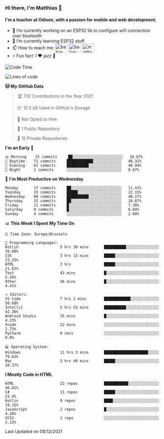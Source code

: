### Hi there, I'm Matthias 👋

#### I'm a teacher at Odisee, with a passion for mobile and web development.

- 🔭 I’m currently working on an ESP32 lib to configure wifi connection over bluetooth
- 🌱 I’m currently learning ESP32 stuff
- 📫 How to reach me: <a href="https://dev.to/batjas" target="_blank"><img align="center" src="https://raw.githubusercontent.com/rahuldkjain/github-profile-readme-generator/master/src/images/icons/Social/devto.svg" alt="batjas" height="30" width="40" /></a>
<a href="https://twitter.com/batjas" target="_blank"><img align="center" src="https://raw.githubusercontent.com/rahuldkjain/github-profile-readme-generator/master/src/images/icons/Social/twitter.svg" alt="batjas" height="30" width="40" /></a>
<a href="https://linkedin.com/in/matthiasdruwé" target="_blank"><img align="center" src="https://raw.githubusercontent.com/rahuldkjain/github-profile-readme-generator/master/src/images/icons/Social/linked-in-alt.svg" alt="matthiasdruwé" height="30" width="40" /></a>
- ⚡ Fun fact: I ❤ jazz 🎷


<!--START_SECTION:waka-->
![Code Time](http://img.shields.io/badge/Code%20Time-20%20hrs%2021%20mins-blue)

![Lines of code](https://img.shields.io/badge/From%20Hello%20World%20I%27ve%20Written-41%20Thousand%20lines%20of%20code-blue)

**🐱 My GitHub Data** 

> 🏆 732 Contributions in the Year 2021
 > 
> 📦 12.5 kB Used in GitHub's Storage 
 > 
> 🚫 Not Opted to Hire
 > 
> 📜 1 Public Repository 
 > 
> 🔑 15 Private Repositories  
 > 
**I'm an Early 🐤** 

```text
🌞 Morning    15 commits     ██░░░░░░░░░░░░░░░░░░░░░░░   10.07% 
🌆 Daytime    72 commits     ████████████░░░░░░░░░░░░░   48.32% 
🌃 Evening    61 commits     ██████████░░░░░░░░░░░░░░░   40.94% 
🌙 Night      1 commits      ░░░░░░░░░░░░░░░░░░░░░░░░░   0.67%

```
📅 **I'm Most Productive on Wednesday** 

```text
Monday       17 commits     ██░░░░░░░░░░░░░░░░░░░░░░░   11.41% 
Tuesday      33 commits     █████░░░░░░░░░░░░░░░░░░░░   22.15% 
Wednesday    60 commits     ██████████░░░░░░░░░░░░░░░   40.27% 
Thursday     15 commits     ██░░░░░░░░░░░░░░░░░░░░░░░   10.07% 
Friday       11 commits     █░░░░░░░░░░░░░░░░░░░░░░░░   7.38% 
Saturday     9 commits      █░░░░░░░░░░░░░░░░░░░░░░░░   6.04% 
Sunday       4 commits      ░░░░░░░░░░░░░░░░░░░░░░░░░   2.68%

```


📊 **This Week I Spent My Time On** 

```text
⌚︎ Time Zone: Europe/Brussels

💬 Programming Languages: 
Kotlin                   5 hrs 30 mins       ██████████░░░░░░░░░░░░░░░   39.68% 
CSS                      3 hrs 13 mins       █████░░░░░░░░░░░░░░░░░░░░   23.25% 
HTML                     3 hrs               █████░░░░░░░░░░░░░░░░░░░░   21.62% 
Text                     43 mins             █░░░░░░░░░░░░░░░░░░░░░░░░   5.26% 
Other                    36 mins             █░░░░░░░░░░░░░░░░░░░░░░░░   4.41%

🔥 Editors: 
VS Code                  7 hrs 2 mins        ████████████░░░░░░░░░░░░░   50.68% 
IntelliJ                 5 hrs 53 mins       ██████████░░░░░░░░░░░░░░░   42.36% 
Android Studio           35 mins             █░░░░░░░░░░░░░░░░░░░░░░░░   4.23% 
Xcode                    22 mins             ░░░░░░░░░░░░░░░░░░░░░░░░░   2.73% 
PyCharm                  0 secs              ░░░░░░░░░░░░░░░░░░░░░░░░░   0.0%

💻 Operating System: 
Windows                  11 hrs 3 mins       ████████████████████░░░░░   79.63% 
Mac                      2 hrs 49 mins       █████░░░░░░░░░░░░░░░░░░░░   20.37%

```

**I Mostly Code in HTML** 

```text
HTML                     22 repos            ███████████░░░░░░░░░░░░░░   46.81% 
C#                       11 repos            █████░░░░░░░░░░░░░░░░░░░░   23.4% 
Kotlin                   9 repos             ████░░░░░░░░░░░░░░░░░░░░░   19.15% 
JavaScript               2 repos             █░░░░░░░░░░░░░░░░░░░░░░░░   4.26% 
SCSS                     1 repo              ░░░░░░░░░░░░░░░░░░░░░░░░░   2.13%

```



 Last Updated on 08/12/2021
<!--END_SECTION:waka-->

